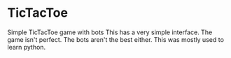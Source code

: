 # TicTacToe
Simple TicTacToe game with bots
This has a very simple interface. 
The game isn't perfect.
The bots aren't the best either. 
This was mostly used to learn python.
